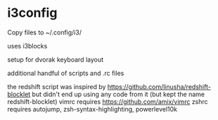 # i3config


Copy files to ~/.config/i3/

uses i3blocks

setup for dvorak keyboard layout

additional handful of scripts and .rc files

the redshift script was inspired by https://github.com/linusha/redshift-blocklet but didn't end up using any code from it (but kept the name redshift-blocklet)
vimrc requires https://github.com/amix/vimrc
zshrc requires autojump, zsh-syntax-highlighting, powerlevel10k

